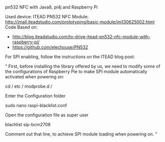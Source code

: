 pn532 NFC with Java8, pi4j and Raspberry Pi

Used device: ITEAD PN532 NFC Module: http://imall.iteadstudio.com/prototyping/basic-module/im130625002.html
Code Based on: 
 * http://blog.iteadstudio.com/to-drive-itead-pn532-nfc-module-with-raspberry-pi/
 * https://github.com/elechouse/PN532

For SPI enabling, follow the instructions on the ITEAD blog post:

"
First, before installing the library offered by us, we need to modify some of the configurations of Raspberry Pie to make SPI module automatically activated when powering on:

cd / etc / modprobe.d /

Enter the Configuration folder

sudo nano raspi-blacklist.conf

Open the configuration file as super user

blachlist sip-bcm2708

Comment out that line, to achieve SPI module loading when powering on.
" 
